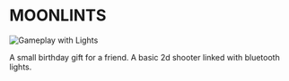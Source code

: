 MOONLINTS
=================

![Gameplay with Lights](https://cdn.glitch.com/8292bab2-737d-4b03-970a-80900ba21761%2Fezgif.com-optimize.gif)

A small birthday gift for a friend. A basic 2d shooter linked with bluetooth lights.